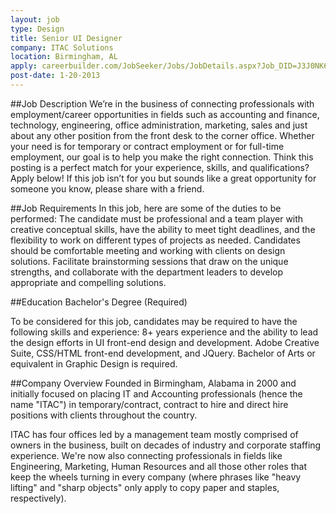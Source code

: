 ```yaml
---
layout: job
type: Design
title: Senior UI Designer
company: ITAC Solutions
location: Birmingham, AL
apply: careerbuilder.com/JobSeeker/Jobs/JobDetails.aspx?Job_DID=J3J0NK6WKN3918V05Q7
post-date: 1-20-2013
--- 
```


##Job Description
We’re in the business of connecting professionals with employment/career opportunities in fields such as accounting and finance, technology, engineering, office administration, marketing, sales and just about any other position from the front desk to the corner office. Whether your need is for temporary or contract employment or for full-time employment, our goal is to help you make the right connection. Think this posting is a perfect match for your experience, skills, and qualifications? Apply below! If this job isn’t for you but sounds like a great opportunity for someone you know, please share with a friend.

##Job Requirements
In this job, here are some of the duties to be performed: The candidate must be professional and a team player with creative conceptual skills, have the ability to meet tight deadlines, and the flexibility to work on different types of projects as needed. Candidates should be comfortable meeting and working with clients on design solutions. Facilitate brainstorming sessions that draw on the unique strengths, and collaborate with the department leaders to develop appropriate and compelling solutions. 

##Education
Bachelor's Degree (Required) 

To be considered for this job, candidates may be required to have the following skills and experience: 8+ years experience and the ability to lead the design efforts in UI front-end design and development. Adobe Creative Suite, CSS/HTML front-end development, and JQuery. Bachelor of Arts or equivalent in Graphic Design is required. 

##Company Overview
Founded in Birmingham, Alabama in 2000 and initially focused on placing IT and Accounting professionals (hence the name "ITAC") in temporary/contract, contract to hire and direct hire positions with clients throughout the country. 

ITAC has four offices led by a management team mostly comprised of owners in the business, built on decades of industry and corporate staffing experience. We're now also connecting professionals in fields like Engineering, Marketing, Human Resources and all those other roles that keep the wheels turning in every company (where phrases like "heavy lifting" and "sharp objects" only apply to copy paper and staples, respectively).